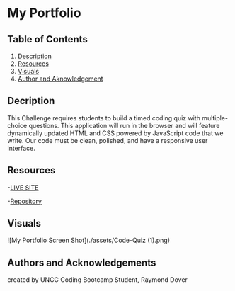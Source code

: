 # My Portfolio

## Table of Contents

1. [Description](#description)
2. [Resources](#resources)
3. [Visuals](#visuals)
4. [Author and Aknowledgement](#author-and-aknowledgements)

## Decription

This Challenge requires students to build a timed coding quiz with multiple-choice questions. This application will run in the browser and will feature dynamically updated HTML and CSS powered by JavaScript code that we write. Our code must be clean, polished, and have a responsive user interface.

## Resources

-[LIVE SITE](https://github.com/raydover/code-quiz)

-[Repository](https://git@github.com:raydover/code-quiz.git)

## Visuals

![My Portfolio Screen Shot](./assets/Code-Quiz (1).png)

## Authors and Acknowledgements

created by UNCC Coding Bootcamp Student, Raymond Dover
